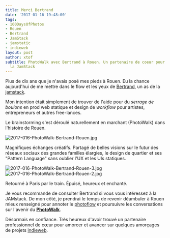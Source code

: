 ```yaml
---
title: Merci Bertrand
date: '2017-01-16 19:48:00'
tags:
- 100DaysOfPhotos
- Rouen
- Bertrand
- JamStack
- jamstatic
- indieweb
layout: post
author: xtof
subtitle: PhotoWalk avec Bertrand à Rouen. Un partenaire de coeur pour avancer sur
  la JamStack
---
```

Plus de dix ans que je n'avais posé mes pieds à Rouen. Eu la chance aujourd'hui de me mettre dans le flow et les yeux de [Bertrand](https://bertrandkeller.info/), un as de la [jamstack](http://jamstack.org).

Mon intention était simplement de trouver de l'aide pour du _serrage de boulons_ en prod web statique et design de _workflow_ pour artistes, entrepreneurs et autres free-lances.

Le brainstorming s'est déroulé naturellement en marchant (PhotoWalk) dans l'histoire de Rouen.

![2017-016-PhotoWalk-Bertrand-Rouen.jpg](/uploads/2017-016-PhotoWalk-Bertrand-Rouen.jpg)

Magnifiques échanges créatifs. Partagé de belles visions sur le futur des réseaux sociaux des grandes familles élargies, le design de quartier et ses "Pattern Language" sans oublier l'UX et les UIs statiques.

![2017-016-PhotoWalk-Bertrand-Rouen-3.jpg](/uploads/2017-016-PhotoWalk-Bertrand-Rouen-3.jpg)![2017-016-PhotoWalk-Bertrand-Rouen-2.jpg](/uploads/2017-016-PhotoWalk-Bertrand-Rouen-2.jpg)

Retourné à Paris par le train. Épuisé, heureux et enchanté.

Je vous recommande de consulter Bertrand si vous vous intéressez à la JAMstack. De mon côté, je prendrai le temps de revenir déambuler à Rouen mieux renseigné pour annoter le [photoflow](http://ducamp.me/Photoflow) et poursuivre les conversations sur l'avenir du [**PhotoWalk**](http://ducamp.me/PhotoWalk).

Désormais en confiance. Très heureux d'avoir trouvé un partenaire professionnel de cœur pour amorcer et avancer sur quelques amorçages de projets [indieweb](http://indieweb.org/).